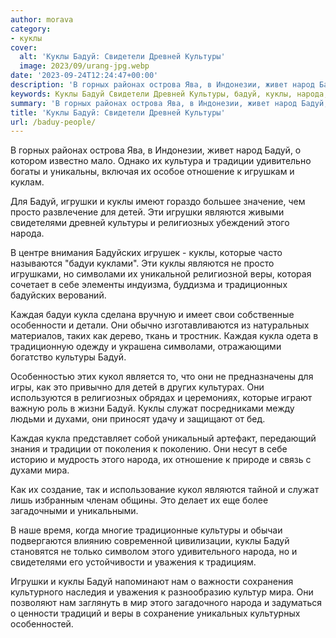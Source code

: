```yaml
---
author: morava
category:
- куклы
cover:
  alt: 'Куклы Бадуй: Свидетели Древней Культуры'
  image: 2023/09/urang-jpg.webp
date: '2023-09-24T12:24:47+00:00'
description: 'В горных районах острова Ява, в Индонезии, живет народ Бадуй, о котором известно мало. Однако их культура и традиции удивительно богаты и уникальны,...'
keywords: Куклы Бадуй Свидетели Древней Культуры, бадуй, куклы, народа, игрушки, являются, культуры, каждая, кукла, традиции, отношение, просто, детей, свидетелями, религиозных, бадуйских
summary: 'В горных районах острова Ява, в Индонезии, живет народ Бадуй, о котором известно мало. Однако их культура и традиции удивительно богаты и уникальны,...'
title: 'Куклы Бадуй: Свидетели Древней Культуры'
url: /baduy-people/
---
```


В горных районах острова Ява, в Индонезии, живет народ Бадуй, о котором известно мало. Однако их культура и традиции удивительно богаты и уникальны, включая их особое отношение к игрушкам и куклам.

Для Бадуй, игрушки и куклы имеют гораздо большее значение, чем просто развлечение для детей. Эти игрушки являются живыми свидетелями древней культуры и религиозных убеждений этого народа.

В центре внимания Бадуйских игрушек \- куклы, которые часто называются "бадуи куклами". Эти куклы являются не просто игрушками, но символами их уникальной религиозной веры, которая сочетает в себе элементы индуизма, буддизма и традиционных бадуйских верований.

Каждая бадуи кукла сделана вручную и имеет свои собственные особенности и детали. Они обычно изготавливаются из натуральных материалов, таких как дерево, ткань и тростник. Каждая кукла одета в традиционную одежду и украшена символами, отражающими богатство культуры Бадуй.

Особенностью этих кукол является то, что они не предназначены для игры, как это привычно для детей в других культурах. Они используются в религиозных обрядах и церемониях, которые играют важную роль в жизни Бадуй. Куклы служат посредниками между людьми и духами, они приносят удачу и защищают от бед.

Каждая кукла представляет собой уникальный артефакт, передающий знания и традиции от поколения к поколению. Они несут в себе историю и мудрость этого народа, их отношение к природе и связь с духами мира.

Как их создание, так и использование кукол являются тайной и служат лишь избранным членам общины. Это делает их еще более загадочными и уникальными.

В наше время, когда многие традиционные культуры и обычаи подвергаются влиянию современной цивилизации, куклы Бадуй становятся не только символом этого удивительного народа, но и свидетелями его устойчивости и уважения к традициям.

Игрушки и куклы Бадуй напоминают нам о важности сохранения культурного наследия и уважения к разнообразию культур мира. Они позволяют нам заглянуть в мир этого загадочного народа и задуматься о ценности традиций и веры в сохранение уникальных культурных особенностей.